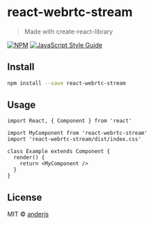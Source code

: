 # react-webrtc-stream

> Made with create-react-library

[![NPM](https://img.shields.io/npm/v/react-webrtc-stream.svg)](https://www.npmjs.com/package/react-webrtc-stream) [![JavaScript Style Guide](https://img.shields.io/badge/code_style-standard-brightgreen.svg)](https://standardjs.com)

## Install

```bash
npm install --save react-webrtc-stream
```

## Usage

```tsx
import React, { Component } from 'react'

import MyComponent from 'react-webrtc-stream'
import 'react-webrtc-stream/dist/index.css'

class Example extends Component {
  render() {
    return <MyComponent />
  }
}
```

## License

MIT © [anderjs](https://github.com/anderjs)
